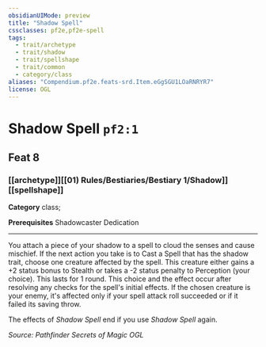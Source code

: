 ```yaml
---
obsidianUIMode: preview
title: "Shadow Spell"
cssclasses: pf2e,pf2e-spell
tags:
  - trait/archetype
  - trait/shadow
  - trait/spellshape
  - trait/common
  - category/class
aliases: "Compendium.pf2e.feats-srd.Item.eGgSGU1LOaRNRYR7"
license: OGL
---
```

# Shadow Spell `pf2:1`
## Feat 8
### [[archetype]][[01) Rules/Bestiaries/Bestiary 1/Shadow]][[spellshape]]

**Category** class; 



**Prerequisites** Shadowcaster Dedication
* * *
You attach a piece of your shadow to a spell to cloud the senses and cause mischief. If the next action you take is to Cast a Spell that has the shadow trait, choose one creature affected by the spell. This creature either gains a +2 status bonus to Stealth or takes a -2 status penalty to Perception (your choice). This lasts for 1 round. This choice and the effect occur after resolving any checks for the spell's initial effects. If the chosen creature is your enemy, it's affected only if your spell attack roll succeeded or if it failed its saving throw.

The effects of _Shadow Spell_ end if you use _Shadow Spell_ again.

*Source: Pathfinder Secrets of Magic*
*OGL*